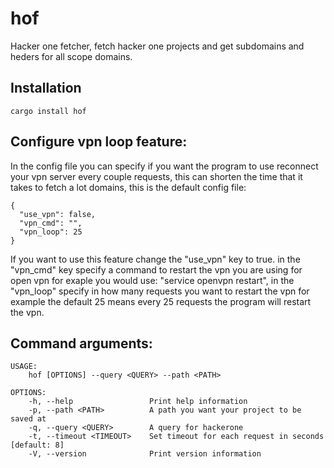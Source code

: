 # hof
Hacker one fetcher, fetch hacker one projects and get subdomains and heders for all scope domains.

## Installation

`cargo install hof`

## Configure vpn loop feature:

In the config file you can specify if
you want the program to use reconnect your vpn server
every couple requests, this can shorten the time that it takes
to fetch a lot domains, this is the default config file:
```
{
  "use_vpn": false,
  "vpn_cmd": "",
  "vpn_loop": 25
}

```
If you want to use this feature change the "use_vpn" key
to true. in the "vpn_cmd" key specify a command to restart the vpn
you are using for open vpn for exaple you would use: "service openvpn restart",
in the "vpn_loop" specify in how many requests you want to restart the vpn
for example the default 25 means every 25 requests the program will restart the vpn.

## Command arguments:

```
USAGE:
    hof [OPTIONS] --query <QUERY> --path <PATH>

OPTIONS:
    -h, --help                 Print help information
    -p, --path <PATH>          A path you want your project to be saved at
    -q, --query <QUERY>        A query for hackerone
    -t, --timeout <TIMEOUT>    Set timeout for each request in seconds [default: 8]
    -V, --version              Print version information
```
